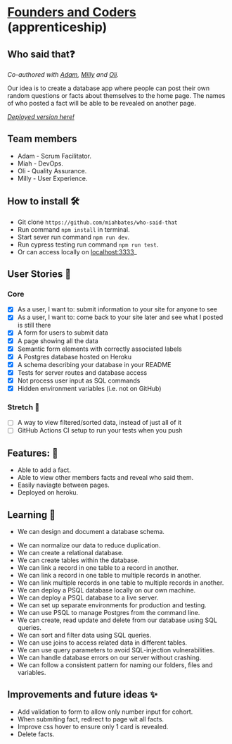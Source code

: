 # [Founders and Coders](https://www.foundersandcoders.com/) (apprenticeship) 

## Who said that❓

*Co-authored with [Adam](https://github.com/adam8-9), [Milly](https://github.com/millipede-cpu) and [Oli](https://github.com/duckRabbitPy).*

Our idea is to create a database app where people can post their own random questions or facts about themselves to the home page. The names of who posted a fact will be able to be revealed on another page.

_[Deployed version here!](https://whosaidthat4.herokuapp.com/)_

## Team members
- Adam - Scrum Facilitator.
- Miah - DevOps.
- Oli - Quality Assurance.
- Milly - User Experience.

## How to install 🛠️
- Git clone `https://github.com/miahbates/who-said-that`
- Run command `npm install` in terminal.
- Start sever run command `npm run dev`.
- Run cypress testing run command `npm run test`.
- Or can access locally on [localhost:3333](http://localhost:3333/)_

## User Stories :busts_in_silhouette:
### Core
- [x] As a user, I want to: submit information to your site for anyone to see
- [x] As a user, I want to: come back to your site later and see what I posted is still there
- [x] A form for users to submit data
- [x] A page showing all the data
- [x] Semantic form elements with correctly associated labels
- [x] A Postgres database hosted on Heroku
- [x] A schema describing your database in your README
- [x] Tests for server routes and database access
- [x] Not process user input as SQL commands
- [x] Hidden environment variables (i.e. not on GitHub)
### Stretch :seedling:
- [ ] A way to view filtered/sorted data, instead of just all of it
- [ ] GitHub Actions CI setup to run your tests when you push

## Features: 🌟
* Able to add a fact.
* Able to view other members facts and reveal who said them.
* Easily naviagte between pages.
* Deployed on heroku.

## Learning 🌱
* We can design and document a database schema.
- We can normalize our data to reduce duplication.
- We can create a relational database.
- We can create tables within the database.
- We can link a record in one table to a record in another.
- We can link a record in one table to multiple records in another.
- We can link multiple records in one table to multiple records in another.
- We can deploy a PSQL database locally on our own machine.
- We can deploy a PSQL database to a live server.   
- We can set up separate environments for production and testing.
- We can use PSQL to manage Postgres from the command line.
- We can create, read update and delete from our database using SQL queries.
- We can sort and filter data using SQL queries.
- We can use joins to access related data in different tables.
- We can use query parameters to avoid SQL-injection vulnerabilities.
- We can handle database errors on our server without crashing.
- We can follow a consistent pattern for naming our folders, files and variables.

## Improvements and future ideas ✨
- Add validation to form to allow only number input for cohort.
- When submiting fact, redirect to page wit all facts.
- Improve css hover to ensure only 1 card is revealed.
- Delete facts.
